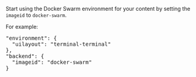 Start using the Docker Swarm environment for your content by setting the `imageid` to `docker-swarm`.

For example:

<pre class="file">
"environment": {
  "uilayout": "terminal-terminal"
},
"backend": {
  "imageid": "docker-swarm"
}
</pre>